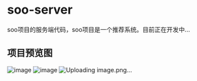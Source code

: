 # soo-server
soo项目的服务端代码，soo项目是一个推荐系统。目前正在开发中...
## 项目预览图
![image](https://user-images.githubusercontent.com/51166261/161754641-eb364111-5231-4eff-abac-74baad409a74.png)
![image](https://user-images.githubusercontent.com/51166261/161754556-b19872df-f093-43be-9cd3-ed6686a4bfb1.png)
![Uploading image.png…]()
